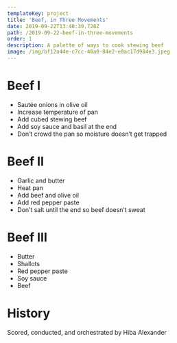 ```yaml
---
templateKey: project
title: 'Beef, in Three Movements'
date: 2019-09-22T13:40:39.728Z
path: /2019-09-22-beef-in-three-movements
order: 1
description: A palette of ways to cook stewing beef
image: /img/bf12a44e-c7cc-40a0-84e2-e0ac17d984e3.jpeg
---
```

# Beef I
- Sautée onions in olive oil
- Increase temperature of pan
- Add cubed stewing beef
- Add soy sauce and basil at the end
- Don’t crowd the pan so moisture doesn’t get trapped

# Beef II
- Garlic and butter
- Heat pan
- Add beef and olive oil
- Add red pepper paste
- Don’t salt until the end so beef doesn’t sweat

# Beef III
- Butter
- Shallots
- Red pepper paste
- Soy sauce
- Beef

# History
Scored, conducted, and orchestrated by Hiba Alexander 
